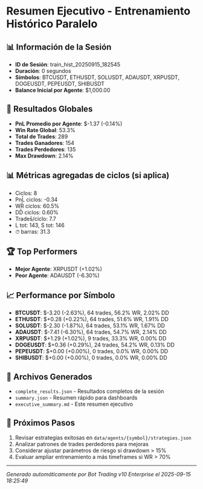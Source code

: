# Resumen Ejecutivo - Entrenamiento Histórico Paralelo

## 📊 Información de la Sesión
- **ID de Sesión**: train_hist_20250915_182545
- **Duración**: 0 segundos
- **Símbolos**: BTCUSDT, ETHUSDT, SOLUSDT, ADAUSDT, XRPUSDT, DOGEUSDT, PEPEUSDT, SHIBUSDT
- **Balance Inicial por Agente**: $1,000.00

## 🎯 Resultados Globales
- **PnL Promedio por Agente**: $-1.37 (-0.14%)
- **Win Rate Global**: 53.3%
- **Total de Trades**: 289
- **Trades Ganadores**: 154
- **Trades Perdedores**: 135
- **Max Drawdown**: 2.14%

## 📊 Métricas agregadas de ciclos (si aplica)
- Ciclos: 8
- PnL̄ ciclos: -0.34
- WR̄ ciclos: 60.5%
- DD̄ ciclos: 0.60%
- Trades̄/ciclo: 7.7
- L tot: 143, S tot: 146
- ⏱̄ barras: 31.3


## 🏆 Top Performers
- **Mejor Agente**: XRPUSDT (+1.02%)
- **Peor Agente**: ADAUSDT (-6.30%)

## 📈 Performance por Símbolo
- **BTCUSDT**: $-3.20 (-2.63%), 64 trades, 56.2% WR, 2.02% DD
- **ETHUSDT**: $+0.28 (+0.22%), 64 trades, 51.6% WR, 1.91% DD
- **SOLUSDT**: $-2.30 (-1.87%), 64 trades, 53.1% WR, 1.67% DD
- **ADAUSDT**: $-7.41 (-6.30%), 64 trades, 54.7% WR, 2.14% DD
- **XRPUSDT**: $+1.29 (+1.02%), 9 trades, 33.3% WR, 0.00% DD
- **DOGEUSDT**: $+0.36 (+0.29%), 24 trades, 54.2% WR, 0.13% DD
- **PEPEUSDT**: $+0.00 (+0.00%), 0 trades, 0.0% WR, 0.00% DD
- **SHIBUSDT**: $+0.00 (+0.00%), 0 trades, 0.0% WR, 0.00% DD

## 📁 Archivos Generados
- `complete_results.json` - Resultados completos de la sesión
- `summary.json` - Resumen rápido para dashboards
- `executive_summary.md` - Este resumen ejecutivo

## 🎯 Próximos Pasos
1. Revisar estrategias exitosas en `data/agents/{symbol}/strategies.json`
2. Analizar patrones de trades perdedores para mejoras
3. Considerar ajustar parámetros de riesgo si drawdown > 15%
4. Evaluar ampliar entrenamiento a más timeframes si WR > 70%

---
*Generado automáticamente por Bot Trading v10 Enterprise el 2025-09-15 18:25:49*
